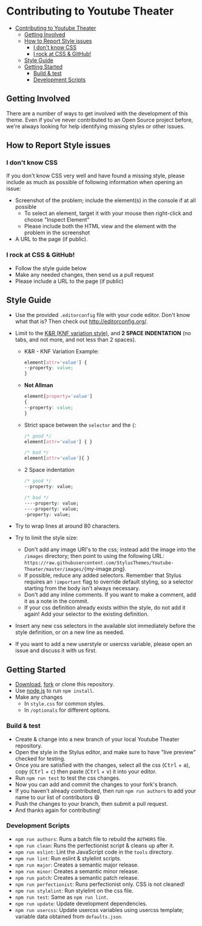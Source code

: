 # Contributing to Youtube Theater

- [Contributing to Youtube Theater](#contributing-to-youtube-theater)
  - [Getting Involved](#getting-involved)
  - [How to Report Style issues](#how-to-report-style-issues)
    - [I don't know CSS](#i-dont-know-css)
    - [I rock at CSS & GitHub!](#i-rock-at-css--github)
  - [Style Guide](#style-guide)
  - [Getting Started](#getting-started)
    - [Build & test](#build--test)
    - [Development Scripts](#development-scripts)

## Getting Involved

There are a number of ways to get involved with the development of this theme. Even if you've never contributed to an Open Source project before, we're always looking for help identifying missing styles or other issues.

## How to Report Style issues

### I don't know CSS

If you don't know CSS very well and have found a missing style, please include as much as possible of following information when opening an issue:

-   Screenshot of the problem; include the element(s) in the console if at all possible
    - To select an element, target it with your mouse then right-click and choose "Inspect Element"
    - Please include both the HTML view and the element with the problem in the screenshot
- A URL to the page (if public).

### I rock at CSS & GitHub!

- Follow the style guide below
- Make any needed changes, then send us a pull request
- Please include a URL to the page (if public)

## Style Guide

- Use the provided `.editorconfig` file with your code editor. Don't know what that is? Then check out <http://editorconfig.org/>.
-   Limit to the [K&R (KNF variation style)](https://en.wikipedia.org/wiki/Indentation_style#Variant:_BSD_KNF), and **2 SPACE INDENTATION** (no tabs, and not more, and not less than 2 spaces).

    -   K&R - KNF Variation Example:

        ```css
        element[attr='value'] {
        ··property: value;
        }
        ```

    -   **Not Allman**

        ```css
        element[property='value']
        {
        ··property: value;
        }
        ```

    -   Strict space between the `selector` and the `{`:

        ```css
        /* good */
        element[attr='value'] { }

        /* bad */
        element[attr='value']{ }
        ```

    -   2 Space indentation

        ```css
        /* good */
        ··property: value;

        /* bad */
        ····property: value;
        ----property: value;
        ·property: value;
        ```

- Try to wrap lines at around 80 characters.
-   Try to limit the style size:
    - Don't add any image URI's to the css; instead add the image into the `/images` directory; then point to using the following URL: `https://raw.githubusercontent.com/StylusThemes/Youtube-Theater/master/images/`{my-image.png}.
    - If possible, reduce any added selectors. Remember that Stylus requires an `!important` flag to override default styling, so a selector starting from the body isn't always necessary.
    - Don't add any inline comments. If you want to make a comment, add it as a note in the commit.
    - If your css definition already exists within the style, do not add it again! Add your selector to the existing definition.
- Insert any new css selectors in the available slot immediately before the style definition, or on a new line as needed.
- If you want to add a new userstyle or usercss variable, please open an issue and discuss it with us first.

## Getting Started

- [Download](https://github.com/StylusThemes/Youtube-Theater/archive/master.zip), [fork](https://github.com/StylusThemes/Youtube-Theater/fork) or clone this repository.
- Use [node.js](http://nodejs.org/) to run `npm install`.
- Make any changes
  - In `style.css` for common styles.
  - In `/optionals` for different options.

### Build & test

- Create & change into a new branch of your local Youtube Theater repository.
- Open the style in the Stylus editor, and make sure to have "live preview" checked for testing.
- Once you are satisfied with the changes, select all the css (<kbd>Ctrl</kbd> + <kbd>a</kbd>), copy (<kbd>Ctrl</kbd> + <kbd>c</kbd>) then paste (<kbd>Ctrl</kbd> + <kbd>v</kbd>) it into your editor.
- Run `npm run test` to test the css changes.
- Now you can add and commit the changes to your fork's branch.
- If you haven't already contributed, then run `npm run authors` to add your name to our list of contributors :smile:
- Push the changes to your branch, then submit a pull request.
- And thanks again for contributing!

### Development Scripts

- `npm run authors`: Runs a batch file to rebuild the `AUTHORS` file.
- `npm run clean`: Runs the perfectionist script & cleans up after it.
- `npm run eslint`: Lint the JavaScript code in the `tools` directory.
- `npm run lint`: Run eslint & stylelint scripts.
- `npm run major`: Creates a semantic major release.
- `npm run minor`: Creates a semantic minor release.
- `npm run patch`: Creates a semantic patch release.
- `npm run perfectionist`: Runs perfectionist only. CSS is not cleaned!
- `npm run stylelint`: Run stylelint on the css file.
- `npm run test`: Same as `npm run lint`.
- `npm run update`: Update development dependencies.
- `npm run usercss`: Update usercss variables using usercss template; variable data obtained from `defaults.json`.
